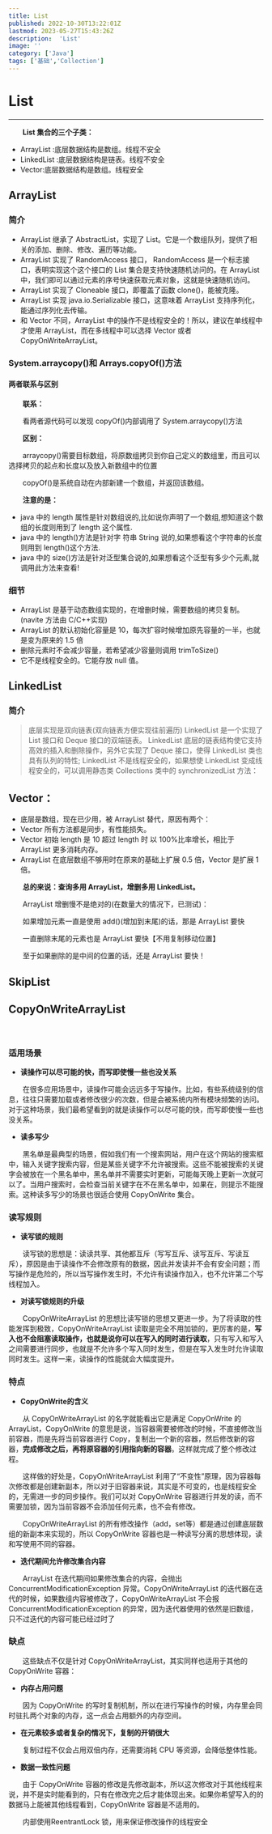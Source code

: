 ```yaml
---
title: List
published: 2022-10-30T13:22:01Z
lastmod: 2023-05-27T15:43:26Z
description:  'List'
image: ''
category: ['Java']
tags: ['基础','Collection']
---
```


# List

---

　　**List 集合的三个子类：**

- ArrayList :底层数据结构是数组。线程不安全
- LinkedList :底层数据结构是链表。线程不安全
- Vector:底层数据结构是数组。线程安全

## ArrayList

### 简介

- ArrayList 继承了 AbstractList，实现了 List。它是一个数组队列，提供了相关的添加、删除、修改、遍历等功能。
- ArrayList 实现了 RandomAccess 接口， RandomAccess 是一个标志接口，表明实现这个这个接口的 List 集合是支持快速随机访问的。在 ArrayList 中，我们即可以通过元素的序号快速获取元素对象，这就是快速随机访问。
- ArrayList 实现了 Cloneable 接口，即覆盖了函数 clone()，能被克隆。
- ArrayList 实现 java.io.Serializable 接口，这意味着 ArrayList 支持序列化，能通过序列化去传输。
- 和 Vector 不同，ArrayList 中的操作不是线程安全的！所以，建议在单线程中才使用 ArrayList，而在多线程中可以选择 Vector 或者 CopyOnWriteArrayList。

### System.arraycopy()和 Arrays.copyOf()方法

#### 两者联系与区别

　　**联系：**

　　看两者源代码可以发现 copyOf()内部调用了 System.arraycopy()方法

　　**区别：**

　　arraycopy()需要目标数组，将原数组拷贝到你自己定义的数组里，而且可以选择拷贝的起点和长度以及放入新数组中的位置

　　copyOf()是系统自动在内部新建一个数组，并返回该数组。

　　**注意的是：**

- java 中的 length 属性是针对数组说的,比如说你声明了一个数组,想知道这个数组的长度则用到了 length 这个属性.
- java 中的 length()方法是针对字 符串 String 说的,如果想看这个字符串的长度则用到 length()这个方法.
- java 中的 size()方法是针对泛型集合说的,如果想看这个泛型有多少个元素,就调用此方法来查看!

### 细节

- ArrayList 是基于动态数组实现的，在增删时候，需要数组的拷贝复制。(navite 方法由 C/C++实现)
- ArrayList 的默认初始化容量是 10，每次扩容时候增加原先容量的一半，也就是变为原来的 1.5 倍
- 删除元素时不会减少容量，若希望减少容量则调用 trimToSize()
- 它不是线程安全的。它能存放 null 值。

## LinkedList

### 简介

> 底层实现是双向链表(双向链表方便实现往前遍历)
> LinkedList 是一个实现了 List 接口和 Deque 接口的双端链表。 LinkedList 底层的链表结构使它支持高效的插入和删除操作，另外它实现了 Deque 接口，使得 LinkedList 类也具有队列的特性; LinkedList 不是线程安全的，如果想使 LinkedList 变成线程安全的，可以调用静态类 Collections 类中的 synchronizedList 方法：

## Vector：

- 底层是数组，现在已少用，被 ArrayList 替代，原因有两个：
- Vector 所有方法都是同步，有性能损失。
- Vector 初始 length 是 10 超过 length 时 以 100%比率增长，相比于 ArrayList 更多消耗内存。
- ArrayList 在底层数组不够用时在原来的基础上扩展 0.5 倍，Vector 是扩展 1 倍。

　　**总的来说：查询多用 ArrayList，增删多用 LinkedList。**

　　ArrayList 增删慢不是绝对的(在数量大的情况下，已测试)：

　　如果增加元素一直是使用 add()(增加到末尾)的话，那是 ArrayList 要快

　　一直删除末尾的元素也是 ArrayList 要快【不用复制移动位置】

　　至于如果删除的是中间的位置的话，还是 ArrayList 要快！

## SkipList

## CopyOnWriteArrayList

　　‍

### 适用场景

* **读操作可以尽可能的快，而写即使慢一些也没关系**

　　在很多应用场景中，读操作可能会远远多于写操作。比如，有些系统级别的信息，往往只需要加载或者修改很少的次数，但是会被系统内所有模块频繁的访问。对于这种场景，我们最希望看到的就是读操作可以尽可能的快，而写即使慢一些也没关系。

* **读多写少**

　　黑名单是最典型的场景，假如我们有一个搜索网站，用户在这个网站的搜索框中，输入关键字搜索内容，但是某些关键字不允许被搜索。这些不能被搜索的关键字会被放在一个黑名单中，黑名单并不需要实时更新，可能每天晚上更新一次就可以了。当用户搜索时，会检查当前关键字在不在黑名单中，如果在，则提示不能搜索。这种读多写少的场景也很适合使用 CopyOnWrite 集合。

### 读写规则

* **读写锁的规则**

　　读写锁的思想是：读读共享、其他都互斥（写写互斥、读写互斥、写读互斥），原因是由于读操作不会修改原有的数据，因此并发读并不会有安全问题；而写操作是危险的，所以当写操作发生时，不允许有读操作加入，也不允许第二个写线程加入。

* **对读写锁规则的升级**

　　CopyOnWriteArrayList 的思想比读写锁的思想又更进一步。为了将读取的性能发挥到极致，CopyOnWriteArrayList 读取是完全不用加锁的，更厉害的是，**写入也不会阻塞读取操作，也就是说你可以在写入的同时进行读取**，只有写入和写入之间需要进行同步，也就是不允许多个写入同时发生，但是在写入发生时允许读取同时发生。这样一来，读操作的性能就会大幅度提升。

### 特点

* **CopyOnWrite的含义**

　　从 CopyOnWriteArrayList 的名字就能看出它是满足 CopyOnWrite 的 ArrayList，CopyOnWrite 的意思是说，当容器需要被修改的时候，不直接修改当前容器，而是先将当前容器进行 Copy，复制出一个新的容器，然后修改新的容器，**完成修改之后，再将原容器的引用指向新的容器**。这样就完成了整个修改过程。

　　这样做的好处是，CopyOnWriteArrayList 利用了“不变性”原理，因为容器每次修改都是创建新副本，所以对于旧容器来说，其实是不可变的，也是线程安全的，无需进一步的同步操作。我们可以对 CopyOnWrite 容器进行并发的读，而不需要加锁，因为当前容器不会添加任何元素，也不会有修改。

　　CopyOnWriteArrayList 的所有修改操作（add，set等）都是通过创建底层数组的新副本来实现的，所以 CopyOnWrite 容器也是一种读写分离的思想体现，读和写使用不同的容器。

* **迭代期间允许修改集合内容**

　　ArrayList 在迭代期间如果修改集合的内容，会抛出 ConcurrentModificationException 异常。CopyOnWriteArrayList 的迭代器在迭代的时候，如果数组内容被修改了，CopyOnWriteArrayList 不会报 ConcurrentModificationException 的异常，因为迭代器使用的依然是旧数组，只不过迭代的内容可能已经过时了

### 缺点

　　这些缺点不仅是针对 CopyOnWriteArrayList，其实同样也适用于其他的 CopyOnWrite 容器：

* **内存占用问题**

　　因为 CopyOnWrite 的写时复制机制，所以在进行写操作的时候，内存里会同时驻扎两个对象的内存，这一点会占用额外的内存空间。

* **在元素较多或者复杂的情况下，复制的开销很大**

　　复制过程不仅会占用双倍内存，还需要消耗 CPU 等资源，会降低整体性能。

* **数据一致性问题**

　　由于 CopyOnWrite 容器的修改是先修改副本，所以这次修改对于其他线程来说，并不是实时能看到的，只有在修改完之后才能体现出来。如果你希望写入的的数据马上能被其他线程看到，CopyOnWrite 容器是不适用的。

　　内部使用ReentrantLock 锁，用来保证修改操作的线程安全
